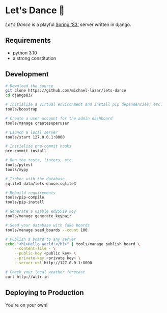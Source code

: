 # Let's Dance 💃

*Let's Dance* is a playful [Spring '83'](https://github.com/robinsloan/spring-83-spec) server written in django.

## Requirements

- python 3.10
- a strong constitution

## Development

```bash
# Download the source
git clone https://github.com/michael-lazar/lets-dance
cd django83/

# Initialize a virtual environment and install pip dependencies, etc.
tools/boostrap

# Create a user account for the admin dashboard
tools/manage createsuperuser

# Launch a local server
tools/start 127.0.0.1:8000

# Initialize pre-commit hooks
pre-commit install

# Run the tests, linters, etc.
tools/pytest
tools/mypy

# Tinker with the database
sqlite3 data/lets-dance.sqlite3

# Rebuild requirements
tools/pip-compile
tools/pip-install

# Generate a usable ed25519 key
tools/manage generate_keypair

# Seed your database with fake boards
tools/manage seed_boards --count 100

# Publish a board to any server
echo "<h1>Hello World!</h1>" | tools/manage publish_board \
    --content-file - \
    --public-key <public key> \
    --private-key <private key> \
    --server-url http://127.0.0.1:8000

# Check your local weather forecast
curl http://wttr.in
```

## Deploying to Production

You're on your own!
